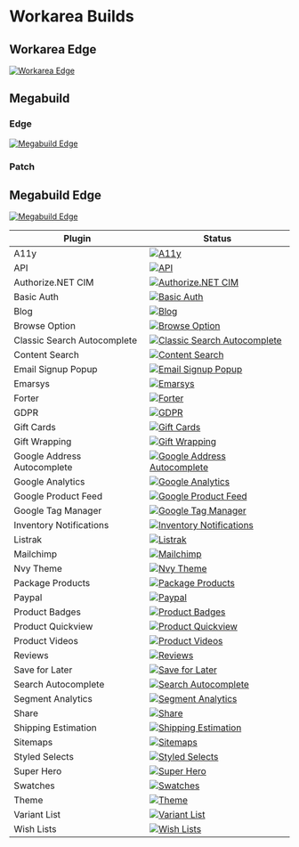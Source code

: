 Workarea Builds
================================================================================

## Workarea Edge
[![Workarea Edge](https://github.com/workarea-commerce/workarea/workflows/CI/badge.svg)](https://github.com/workarea-commerce/workarea/actions)

## Megabuild

### Edge

[![Megabuild Edge](https://github.com/workarea-commerce/mega-build/workflows/edge_build/badge.svg)](https://github.com/workarea-commerce/mega-build/actions)

### Patch

## Megabuild Edge
[![Megabuild Edge](https://github.com/workarea-commerce/mega-build/workflows/patch_build/badge.svg)](https://github.com/workarea-commerce/mega-build/actions)

| Plugin | Status |
| --- | --- |
| A11y | [![A11y](https://github.com/workarea-commerce/workarea-a11y/workflows/CI/badge.svg)](https://github.com/workarea-commerce/workarea-a11y) |
| API | [![API](https://github.com/workarea-commerce/workarea-api/workflows/CI/badge.svg)](https://github.com/workarea-commerce/workarea-api) |
| Authorize.NET CIM | [![Authorize.NET CIM](https://github.com/workarea-commerce/workarea-authorize-cim/workflows/CI/badge.svg)](https://github.com/workarea-commerce/workarea-authorize-cim) |
| Basic Auth | [![Basic Auth](https://github.com/workarea-commerce/workarea-basic-auth/workflows/CI/badge.svg)](https://github.com/workarea-commerce/workarea-basic-auth) |
| Blog | [![Blog](https://github.com/workarea-commerce/workarea-blog/workflows/CI/badge.svg)](https://github.com/workarea-commerce/workarea-blog) |
| Browse Option | [![Browse Option](https://github.com/workarea-commerce/workarea-browse-option/workflows/CI/badge.svg)](https://github.com/workarea-commerce/workarea-browse-option) |
| Classic Search Autocomplete | [![Classic Search Autocomplete](https://github.com/workarea-commerce/workarea-classic-search-autocomplete/workflows/CI/badge.svg)](https://github.com/workarea-commerce/workarea-classic-search-autocomplete) |
| Content Search | [![Content Search](https://github.com/workarea-commerce/workarea-content-search/workflows/CI/badge.svg)](https://github.com/workarea-commerce/workarea-content-search) |
| Email Signup Popup | [![Email Signup Popup](https://github.com/workarea-commerce/workarea-email-signup-popup/workflows/CI/badge.svg)](https://github.com/workarea-commerce/workarea-email-signup-popup) |
| Emarsys | [![Emarsys](https://github.com/workarea-commerce/workarea-emarsys/workflows/CI/badge.svg)](https://github.com/workarea-commerce/workarea-emarsys) |
| Forter | [![Forter](https://github.com/workarea-commerce/workarea-forter/workflows/CI/badge.svg)](https://github.com/workarea-commerce/workarea-forter) |
| GDPR | [![GDPR](https://github.com/workarea-commerce/workarea-gdpr/workflows/CI/badge.svg)](https://github.com/workarea-commerce/workarea-gdpr) |
| Gift Cards | [![Gift Cards](https://github.com/workarea-commerce/workarea-gift-cards/workflows/CI/badge.svg)](https://github.com/workarea-commerce/workarea-gift-cards) |
| Gift Wrapping | [![Gift Wrapping](https://github.com/workarea-commerce/workarea-gift-wrapping/workflows/CI/badge.svg)](https://github.com/workarea-commerce/workarea-gift-wrapping) |
| Google Address Autocomplete | [![Google Address Autocomplete](https://github.com/workarea-commerce/workarea-google-address-autocomplete/workflows/CI/badge.svg)](https://github.com/workarea-commerce/workarea-google-address-autocomplete) |
| Google Analytics | [![Google Analytics](https://github.com/workarea-commerce/workarea-google-analytics/workflows/CI/badge.svg)](https://github.com/workarea-commerce/workarea-google-analytics) |
| Google Product Feed | [![Google Product Feed](https://github.com/workarea-commerce/workarea-google-product-feed/workflows/CI/badge.svg)](https://github.com/workarea-commerce/workarea-google-product-feed) |
| Google Tag Manager | [![Google Tag Manager](https://github.com/workarea-commerce/workarea-google-tag-manager/workflows/CI/badge.svg)](https://github.com/workarea-commerce/workarea-google-tag-manager) |
| Inventory Notifications | [![Inventory Notifications](https://github.com/workarea-commerce/workarea-inventory-notifications/workflows/CI/badge.svg)](https://github.com/workarea-commerce/workarea-inventory-notifications) |
| Listrak | [![Listrak](https://github.com/workarea-commerce/workarea-listrak/workflows/CI/badge.svg)](https://github.com/workarea-commerce/workarea-listrak) |
| Mailchimp | [![Mailchimp](https://github.com/workarea-commerce/workarea-mailchimp/workflows/CI/badge.svg)](https://github.com/workarea-commerce/workarea-mailchimp) |
| Nvy Theme | [![Nvy Theme](https://github.com/workarea-commerce/workarea-nvy-theme/workflows/CI/badge.svg)](https://github.com/workarea-commerce/workarea-nvy-theme) |
| Package Products | [![Package Products](https://github.com/workarea-commerce/workarea-package-products/workflows/CI/badge.svg)](https://github.com/workarea-commerce/workarea-package-products) |
| Paypal | [![Paypal](https://github.com/workarea-commerce/workarea-paypal/workflows/CI/badge.svg)](https://github.com/workarea-commerce/workarea-paypal) |
| Product Badges | [![Product Badges](https://github.com/workarea-commerce/workarea-product-badges/workflows/CI/badge.svg)](https://github.com/workarea-commerce/workarea-product-badges) |
| Product Quickview | [![Product Quickview](https://github.com/workarea-commerce/workarea-product-quickview/workflows/CI/badge.svg)](https://github.com/workarea-commerce/workarea-product-quickview) |
| Product Videos | [![Product Videos](https://github.com/workarea-commerce/workarea-product-videos/workflows/CI/badge.svg)](https://github.com/workarea-commerce/workarea-product-videos) |
| Reviews | [![Reviews](https://github.com/workarea-commerce/workarea-reviews/workflows/CI/badge.svg)](https://github.com/workarea-commerce/workarea-reviews) |
| Save for Later | [![Save for Later](https://github.com/workarea-commerce/workarea-save-for-later/workflows/CI/badge.svg)](https://github.com/workarea-commerce/workarea-save-for-later) |
| Search Autocomplete | [![Search Autocomplete](https://github.com/workarea-commerce/workarea-search-autocomplete/workflows/CI/badge.svg)](https://github.com/workarea-commerce/workarea-search-autocomplete) |
| Segment Analytics | [![Segment Analytics](https://github.com/workarea-commerce/workarea-segment-analytics/workflows/CI/badge.svg)](https://github.com/workarea-commerce/workarea-segment-analytics) |
| Share | [![Share](https://github.com/workarea-commerce/workarea-share/workflows/CI/badge.svg)](https://github.com/workarea-commerce/workarea-share) |
| Shipping Estimation | [![Shipping Estimation](https://github.com/workarea-commerce/workarea-shipping-estimation/workflows/CI/badge.svg)](https://github.com/workarea-commerce/workarea-shipping-estimation) |
| Sitemaps | [![Sitemaps](https://github.com/workarea-commerce/workarea-sitemaps/workflows/CI/badge.svg)](https://github.com/workarea-commerce/workarea-sitemaps) |
| Styled Selects | [![Styled Selects](https://github.com/workarea-commerce/workarea-styled-selects/workflows/CI/badge.svg)](https://github.com/workarea-commerce/workarea-styled-selects) |
| Super Hero | [![Super Hero](https://github.com/workarea-commerce/workarea-super-hero/workflows/CI/badge.svg)](https://github.com/workarea-commerce/workarea-super-hero) |
| Swatches | [![Swatches](https://github.com/workarea-commerce/workarea-swatches/workflows/CI/badge.svg)](https://github.com/workarea-commerce/workarea-swatches) |
| Theme | [![Theme](https://github.com/workarea-commerce/workarea-theme/workflows/CI/badge.svg)](https://github.com/workarea-commerce/workarea-theme) |
| Variant List | [![Variant List](https://github.com/workarea-commerce/workarea-variant-list/workflows/CI/badge.svg)](https://github.com/workarea-commerce/workarea-variant-list) |
| Wish Lists | [![Wish Lists](https://github.com/workarea-commerce/workarea-wish-lists/workflows/CI/badge.svg)](https://github.com/workarea-commerce/workarea-wish-lists) |

